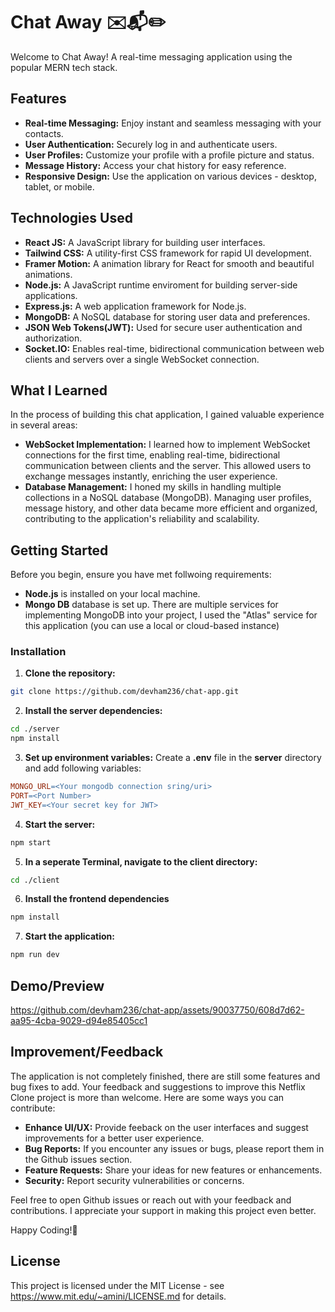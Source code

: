 # Chat Away ✉️📬✏️

Welcome to Chat Away! A real-time messaging application using the popular MERN tech stack.



## Features
* **Real-time Messaging:** Enjoy instant and seamless messaging with your contacts.
* **User Authentication:** Securely log in and authenticate users.
* **User Profiles:** Customize your profile with a profile picture and status.
* **Message History:** Access your chat history for easy reference.
* **Responsive Design:** Use the application on various devices - desktop, tablet, or mobile.



## Technologies Used
* **React JS:** A JavaScript library for building user interfaces.
* **Tailwind CSS:** A utility-first CSS framework for rapid UI development.
* **Framer Motion:** A animation library for React for smooth and beautiful animations.
* **Node.js:** A JavaScript runtime enviroment for building server-side applications.
* **Express.js:** A web application framework for Node.js.
* **MongoDB:** A NoSQL database for storing user data and preferences.
* **JSON Web Tokens(JWT):** Used for secure user authentication and authorization.
* **Socket.IO:** Enables real-time, bidirectional communication between web clients and servers over a single WebSocket connection.



## What I Learned
In the process of building this chat application, I gained valuable experience in several areas:
* **WebSocket Implementation:** I learned how to implement WebSocket connections for the first time, enabling real-time, bidirectional communication between clients and the server. This allowed users to exchange messages instantly, enriching the user experience.
* **Database Management:** I honed my skills in handling multiple collections in a NoSQL database (MongoDB). Managing user profiles, message history, and other data became more efficient and organized, contributing to the application's reliability and scalability.



 ## Getting Started
 Before you begin, ensure you have met follwoing requirements:
 * **Node.js** is installed on your local machine.
 * **Mongo DB** database is set up. There are multiple services for implementing MongoDB into your project, I used the "Atlas" service for this application (you can use a local or cloud-based instance)

### Installation
1. **Clone the repository:**
```bash
git clone https://github.com/devham236/chat-app.git
```

2. **Install the server dependencies:**
```bash
cd ./server
npm install
```

3. **Set up environment variables:**
Create a **.env** file in the **server** directory and add following variables:
```makefile
MONGO_URL=<Your mongodb connection sring/uri>
PORT=<Port Number>
JWT_KEY=<Your secret key for JWT>
```

4. **Start the server:**
```bash
npm start
```

5. **In a seperate Terminal, navigate to the client directory:**
```bash
cd ./client
```

6. **Install the frontend dependencies**
```bash
npm install
```

7. **Start the application:**
```bash
npm run dev
```



## Demo/Preview

https://github.com/devham236/chat-app/assets/90037750/608d7d62-aa95-4cba-9029-d94e85405cc1



## Improvement/Feedback

The application is not completely finished, there are still some features and bug fixes to add.
Your feedback and suggestions to improve this Netflix Clone project is more than welcome. Here are some ways you can contribute:

* **Enhance UI/UX:** Provide feeback on the user interfaces and suggest improvements for a better user experience.
* **Bug Reports:** If you encounter any issues or bugs, please report them in the Github issues section.
* **Feature Requests:** Share your ideas for new features or enhancements.
* **Security:** Report security vulnerabilities or concerns.

Feel free to open Github issues or reach out with your feedback and contributions. I appreciate your support in making this project even better.

Happy Coding!🚀



## License
This project is licensed under the MIT License - see https://www.mit.edu/~amini/LICENSE.md for details.


